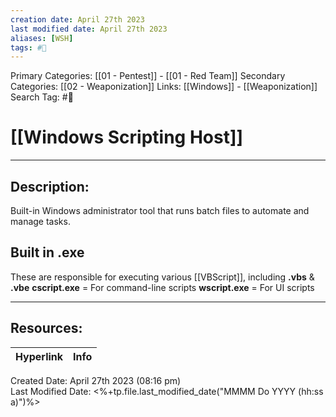 ```yaml
---
creation date: April 27th 2023
last modified date: April 27th 2023
aliases: [WSH]
tags: #📕
---
```


Primary Categories: [[01 - Pentest]] - [[01 - Red Team]]
Secondary Categories:  [[02 - Weaponization]]
Links: [[Windows]] - [[Weaponization]]
Search Tag: #📕  

# [[Windows Scripting Host]]  
___

## Description:  
Built-in Windows administrator tool that runs batch files to automate and manage tasks.

## Built in .exe
These are responsible for executing various [[VBScript]], including **.vbs** & **.vbe**
**cscript.exe** = For command-line scripts
**wscript.exe** = For UI scripts




___

## Resources:

| Hyperlink | Info |
| --------- | ---- |


Created Date: April 27th 2023 (08:16 pm)  
Last Modified Date: <%+tp.file.last_modified_date("MMMM Do YYYY (hh:ss a)")%>
